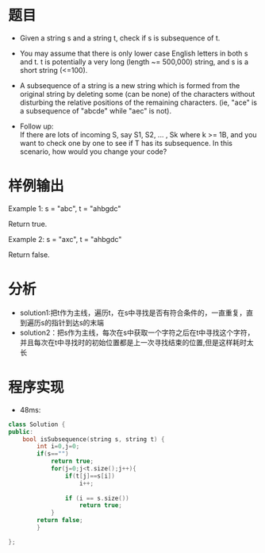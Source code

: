 # 题目
* Given a string s and a string t, check if s is subsequence of t.

* You may assume that there is only lower case English letters in both s and t. t is potentially a very long (length ~= 500,000) string, and s is a short string (<=100).

* A subsequence of a string is a new string which is formed from the original string by deleting some (can be none) of the characters without disturbing the relative positions of the remaining characters. (ie, "ace" is a subsequence of "abcde" while "aec" is not).
* Follow up:\
If there are lots of incoming S, say S1, S2, ... , Sk where k >= 1B, and you want to check one by one to see if T has its subsequence. In this scenario, how would you change your code?
# 样例输出

Example 1:
s = "abc", t = "ahbgdc"

Return true.

Example 2:
s = "axc", t = "ahbgdc"

Return false.

# 分析
* solution1:把t作为主线，遍历t，在s中寻找是否有符合条件的，一直重复，直到遍历s的指针到达s的末端
* solution2：把s作为主线，每次在s中获取一个字符之后在t中寻找这个字符，并且每次在t中寻找时的初始位置都是上一次寻找结束的位置,但是这样耗时太长
# 程序实现
* 48ms:
```cpp
class Solution {
public:
    bool isSubsequence(string s, string t) {
        int i=0,j=0;
        if(s=="")
            return true;
            for(j=0;j<t.size();j++){
                if(t[j]==s[i])
                    i++;
               
                if (i == s.size())
                    return true;
            }
        return false;
        }

};
